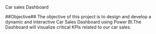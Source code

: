 Car sales Dashboard

##Objective##
The objective of this project is to design and develop a dynamic and interactive Car Sales 
Dashboard using Power BI.The Dashboard will visualize critical KPIs related to our car sales.

